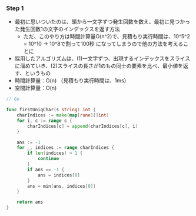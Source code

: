 ### Step 1
- 最初に思いついたのは、頭から一文字ずつ発生回数を数え、最初に見つかった発生回数1の文字のインデックスを返す方法
  - ただ、このやり方は時間計算量O(n^2)で、見積もり実行時間は、10^5^2 = 10^10 -> 10^8で割って100秒 になってしまうので他の方法を考えることに
- 採用したアルゴリズムは、(1)一文字ずつ、出現するインデックスをスライスに溜めていき、(2)スライスの長さが1のもの同士の要素を比べ、最小値を返す、というもの
- 時間計算量：O(n) （見積もり実行時間は、1ms）
- 空間計算量：O(n)

```Go
// Go

func firstUniqChar(s string) int {
	charIndices := make(map[rune][]int)
	for i, c := range s {
		charIndices[c] = append(charIndices[c], i)
	}

	ans := -1
	for _, indices := range charIndices {
		if len(indices) > 1 {
			continue
		}
		if ans == -1 {
			ans = indices[0]
		}
		ans = min(ans, indices[0])
	}

	return ans
}
```
